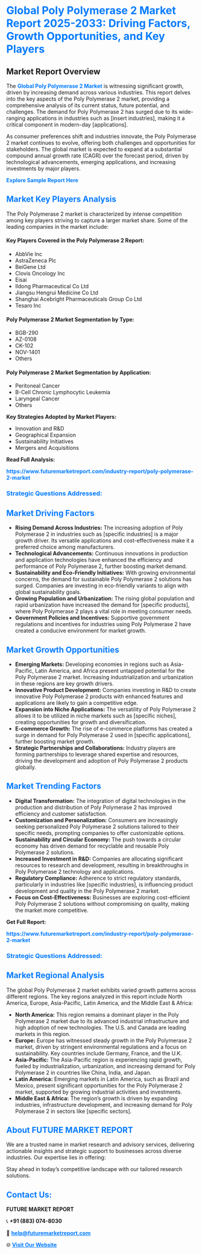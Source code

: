 <h1 style="color: #007BFF;">Global Poly Polymerase 2 Market Report 2025-2033: Driving Factors, Growth Opportunities, and Key Players</h1>

<section id="overview">
<h2>Market Report Overview</h2>
<p>The <a href="https://www.futuremarketreport.com/industry-report/poly-polymerase-2-market" style="color: #007BFF; text-decoration: none;"><strong>Global Poly Polymerase 2 Market</strong></a> is witnessing significant growth, driven by increasing demand across various industries. This report delves into the key aspects of the Poly Polymerase 2 market, providing a comprehensive analysis of its current status, future potential, and challenges. The demand for Poly Polymerase 2 has surged due to its wide-ranging applications in industries such as [insert industries], making it a critical component in modern-day [applications].</p>
<p>As consumer preferences shift and industries innovate, the Poly Polymerase 2 market continues to evolve, offering both challenges and opportunities for stakeholders. The global market is expected to expand at a substantial compound annual growth rate (CAGR) over the forecast period, driven by technological advancements, emerging applications, and increasing investments by major players.</p>
</section>

<section id="overview">
<p><a href="https://www.futuremarketreport.com/request-sample/reportId=52711" style="color: #007BFF; text-decoration: none;"><strong>Explore Sample Report Here</strong></a></p>
</section>

<section id="key-players">
<h2 style="color: #007BFF;">Market Key Players Analysis</h2>
<p>The Poly Polymerase 2 market is characterized by intense competition among key players striving to capture a larger market share. Some of the leading companies in the market include:</p>
<h4>Key Players Covered in the Poly Polymerase 2 Report:</h4>
<ul><li>AbbVie Inc</li><li>AstraZeneca Plc</li><li>BeiGene Ltd</li><li>Clovis Oncology Inc</li><li>Eisai</li><li>Ildong Pharmaceutical Co Ltd</li><li>Jiangsu Hengrui Medicine Co Ltd</li><li>Shanghai Acebright Pharmaceuticals Group Co Ltd</li><li>Tesaro Inc</li></ul>
<h4>Poly Polymerase 2 Market Segmentation by Type:</h4>
<ul><li>BGB-290</li><li>AZ-0108</li><li>CK-102</li><li>NOV-1401</li><li>Others</li></ul>

<h4>Poly Polymerase 2 Market Segmentation by Application:</h4>
<ul><li>Peritoneal Cancer</li><li>B-Cell Chronic Lymphocytic Leukemia</li><li>Laryngeal Cancer</li><li>Others</li></ul>
<p><strong>Key Strategies Adopted by Market Players:</strong></p>
<ul>
<li>Innovation and R&D</li>
<li>Geographical Expansion</li>
<li>Sustainability Initiatives</li>
<li>Mergers and Acquisitions</li>
</ul>
</section>

<section>
<p><strong>Read Full Analysis: </strong></p><a href="https://www.futuremarketreport.com/industry-report/poly-polymerase-2-market" style="color: #007BFF; text-decoration: none;"><strong>https://www.futuremarketreport.com/industry-report/poly-polymerase-2-market</strong></a>
<h3 style="color: #007BFF;">Strategic Questions Addressed:</h3>
</section>

<section id="driving-factors">
<h2 style="color: #007BFF;">Market Driving Factors</h2>
<ul>
<li><strong>Rising Demand Across Industries:</strong> The increasing adoption of Poly Polymerase 2 in industries such as [specific industries] is a major growth driver. Its versatile applications and cost-effectiveness make it a preferred choice among manufacturers.</li>
<li><strong>Technological Advancements:</strong> Continuous innovations in production and application technologies have enhanced the efficiency and performance of Poly Polymerase 2, further boosting market demand.</li>
<li><strong>Sustainability and Eco-Friendly Initiatives:</strong> With growing environmental concerns, the demand for sustainable Poly Polymerase 2 solutions has surged. Companies are investing in eco-friendly variants to align with global sustainability goals.</li>
<li><strong>Growing Population and Urbanization:</strong> The rising global population and rapid urbanization have increased the demand for [specific products], where Poly Polymerase 2 plays a vital role in meeting consumer needs.</li>
<li><strong>Government Policies and Incentives:</strong> Supportive government regulations and incentives for industries using Poly Polymerase 2 have created a conducive environment for market growth.</li>
</ul>
</section>

<section id="growth-opportunities">
<h2 style="color: #007BFF;">Market Growth Opportunities</h2>
<ul>
<li><strong>Emerging Markets:</strong> Developing economies in regions such as Asia-Pacific, Latin America, and Africa present untapped potential for the Poly Polymerase 2 market. Increasing industrialization and urbanization in these regions are key growth drivers.</li>
<li><strong>Innovative Product Development:</strong> Companies investing in R&D to create innovative Poly Polymerase 2 products with enhanced features and applications are likely to gain a competitive edge.</li>
<li><strong>Expansion into Niche Applications:</strong> The versatility of Poly Polymerase 2 allows it to be utilized in niche markets such as [specific niches], creating opportunities for growth and diversification.</li>
<li><strong>E-commerce Growth:</strong> The rise of e-commerce platforms has created a surge in demand for Poly Polymerase 2 used in [specific applications], further boosting market growth.</li>
<li><strong>Strategic Partnerships and Collaborations:</strong> Industry players are forming partnerships to leverage shared expertise and resources, driving the development and adoption of Poly Polymerase 2 products globally.</li>
</ul>
</section>

<section id="trending-factors">
<h2 style="color: #007BFF;">Market Trending Factors</h2>
<ul>
<li><strong>Digital Transformation:</strong> The integration of digital technologies in the production and distribution of Poly Polymerase 2 has improved efficiency and customer satisfaction.</li>
<li><strong>Customization and Personalization:</strong> Consumers are increasingly seeking personalized Poly Polymerase 2 solutions tailored to their specific needs, prompting companies to offer customizable options.</li>
<li><strong>Sustainability and Circular Economy:</strong> The push towards a circular economy has driven demand for recyclable and reusable Poly Polymerase 2 solutions.</li>
<li><strong>Increased Investment in R&D:</strong> Companies are allocating significant resources to research and development, resulting in breakthroughs in Poly Polymerase 2 technology and applications.</li>
<li><strong>Regulatory Compliance:</strong> Adherence to strict regulatory standards, particularly in industries like [specific industries], is influencing product development and quality in the Poly Polymerase 2 market.</li>
<li><strong>Focus on Cost-Effectiveness:</strong> Businesses are exploring cost-efficient Poly Polymerase 2 solutions without compromising on quality, making the market more competitive.</li>
</ul>
</section>

<section>
<p><strong>Get Full Report: </strong></p><a href="https://www.futuremarketreport.com/industry-report/poly-polymerase-2-market" style="color: #007BFF; text-decoration: none;"><strong>https://www.futuremarketreport.com/industry-report/poly-polymerase-2-market</strong></a>
<h3 style="color: #007BFF;">Strategic Questions Addressed:</h3>
</section>


<section id="regional-analysis">
<h2 style="color: #007BFF;">Market Regional Analysis</h2>
<p>The global Poly Polymerase 2 market exhibits varied growth patterns across different regions. The key regions analyzed in this report include North America, Europe, Asia-Pacific, Latin America, and the Middle East & Africa:</p>
<ul>
<li><strong>North America:</strong> This region remains a dominant player in the Poly Polymerase 2 market due to its advanced industrial infrastructure and high adoption of new technologies. The U.S. and Canada are leading markets in this region.</li>
<li><strong>Europe:</strong> Europe has witnessed steady growth in the Poly Polymerase 2 market, driven by stringent environmental regulations and a focus on sustainability. Key countries include Germany, France, and the U.K.</li>
<li><strong>Asia-Pacific:</strong> The Asia-Pacific region is experiencing rapid growth, fueled by industrialization, urbanization, and increasing demand for Poly Polymerase 2 in countries like China, India, and Japan.</li>
<li><strong>Latin America:</strong> Emerging markets in Latin America, such as Brazil and Mexico, present significant opportunities for the Poly Polymerase 2 market, supported by growing industrial activities and investments.</li>
<li><strong>Middle East & Africa:</strong> The region’s growth is driven by expanding industries, infrastructure development, and increasing demand for Poly Polymerase 2 in sectors like [specific sectors].</li>
</ul>
</section>

<footer>
<h2 style="color: #007BFF;">About FUTURE MARKET REPORT</h2>
<p>We are a trusted name in market research and advisory services, delivering actionable insights and strategic support to businesses across diverse industries. Our expertise lies in offering:</p>

<p>Stay ahead in today’s competitive landscape with our tailored research solutions.</p>

<h2 style="color: #007BFF;">Contact Us:</h2>
<p><strong>FUTURE MARKET REPORT</strong></p>
<p>📞 <strong>+91 (883) 074-8030</strong></p>
<p>📧 <strong><a href="mailto:help@futuremarketreport.com" style="color: #007BFF;">help@futuremarketreport.com</a></strong></p>
<p>🌐 <strong><a href="https://www.futuremarketreport.com/" style="color: #007BFF;">Visit Our Website</a></strong></p>
</footer>
